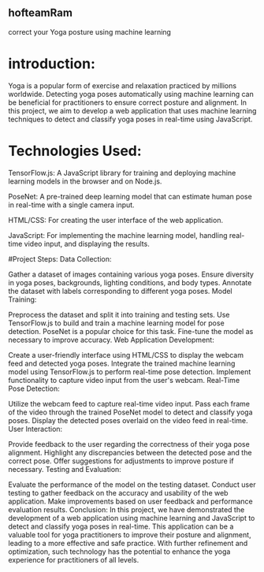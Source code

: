 ## hofteamRam
correct your Yoga posture using machine learning 


# introduction:
Yoga is a popular form of exercise and relaxation practiced by millions worldwide. Detecting yoga poses automatically using machine learning can be beneficial for practitioners to ensure correct posture and alignment. In this project, we aim to develop a web application that uses machine learning techniques to detect and classify yoga poses in real-time using JavaScript.

# Technologies Used:
TensorFlow.js: A JavaScript library for training and deploying machine learning models in the browser and on Node.js.

PoseNet: A pre-trained deep learning model that can estimate human pose in real-time with a single camera input.

HTML/CSS: For creating the user interface of the web application.

JavaScript: For implementing the machine learning model, handling real-time video input, and displaying the results.

#Project Steps:
Data Collection:

Gather a dataset of images containing various yoga poses. Ensure diversity in yoga poses, backgrounds, lighting conditions, and body types.
Annotate the dataset with labels corresponding to different yoga poses.
Model Training:

Preprocess the dataset and split it into training and testing sets.
Use TensorFlow.js to build and train a machine learning model for pose detection. PoseNet is a popular choice for this task.
Fine-tune the model as necessary to improve accuracy.
Web Application Development:

Create a user-friendly interface using HTML/CSS to display the webcam feed and detected yoga poses.
Integrate the trained machine learning model using TensorFlow.js to perform real-time pose detection.
Implement functionality to capture video input from the user's webcam.
Real-Time Pose Detection:

Utilize the webcam feed to capture real-time video input.
Pass each frame of the video through the trained PoseNet model to detect and classify yoga poses.
Display the detected poses overlaid on the video feed in real-time.
User Interaction:

Provide feedback to the user regarding the correctness of their yoga pose alignment.
Highlight any discrepancies between the detected pose and the correct pose.
Offer suggestions for adjustments to improve posture if necessary.
Testing and Evaluation:

Evaluate the performance of the model on the testing dataset.
Conduct user testing to gather feedback on the accuracy and usability of the web application.
Make improvements based on user feedback and performance evaluation results.
Conclusion:
In this project, we have demonstrated the development of a web application using machine learning and JavaScript to detect and classify yoga poses in real-time. This application can be a valuable tool for yoga practitioners to improve their posture and alignment, leading to a more effective and safe practice. With further refinement and optimization, such technology has the potential to enhance the yoga experience for practitioners of all levels.

